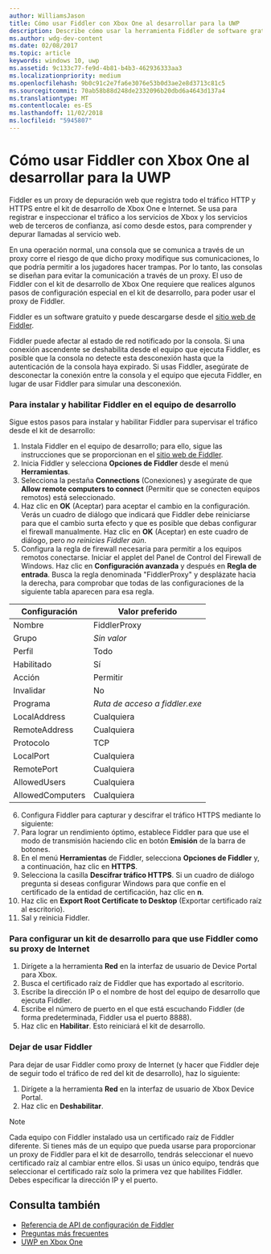 ```yaml
---
author: WilliamsJason
title: Cómo usar Fiddler con Xbox One al desarrollar para la UWP
description: Describe cómo usar la herramienta Fiddler de software gratuito para ver el tráfico de red en un kit de desarrollo para UWP de Xbox One.
ms.author: wdg-dev-content
ms.date: 02/08/2017
ms.topic: article
keywords: windows 10, uwp
ms.assetid: 9c133c77-fe9d-4b81-b4b3-462936333aa3
ms.localizationpriority: medium
ms.openlocfilehash: 9b0c91c2e7fa6e3076e53b0d3ae2e8d3713c81c5
ms.sourcegitcommit: 70ab58b88d248de2332096b20dbd6a4643d137a4
ms.translationtype: MT
ms.contentlocale: es-ES
ms.lasthandoff: 11/02/2018
ms.locfileid: "5945807"
---
```

# <a name="how-to-use-fiddler-with-xbox-one-when-developing-for-uwp"></a>Cómo usar Fiddler con Xbox One al desarrollar para la UWP

Fiddler es un proxy de depuración web que registra todo el tráfico HTTP y HTTPS entre el kit de desarrollo de Xbox One e Internet. Se usa para registrar e inspeccionar el tráfico a los servicios de Xbox y los servicios web de terceros de confianza, así como desde estos, para comprender y depurar llamadas al servicio web. 

En una operación normal, una consola que se comunica a través de un proxy corre el riesgo de que dicho proxy modifique sus comunicaciones, lo que podría permitir a los jugadores hacer trampas. Por lo tanto, las consolas se diseñan para evitar la comunicación a través de un proxy. El uso de Fiddler con el kit de desarrollo de Xbox One requiere que realices algunos pasos de configuración especial en el kit de desarrollo, para poder usar el proxy de Fiddler. 

Fiddler es un software gratuito y puede descargarse desde el [sitio web de Fiddler](http://www.fiddler2.com/fiddler2/). 

Fiddler puede afectar al estado de red notificado por la consola. Si una conexión ascendente se deshabilita desde el equipo que ejecuta Fiddler, es posible que la consola no detecte esta desconexión hasta que la autenticación de la consola haya expirado. Si usas Fiddler, asegúrate de desconectar la conexión entre la consola y el equipo que ejecuta Fiddler, en lugar de usar Fiddler para simular una desconexión.

### <a name="to-install-and-enable-fiddler-on-your-development-pc"></a>Para instalar y habilitar Fiddler en el equipo de desarrollo
Sigue estos pasos para instalar y habilitar Fiddler para supervisar el tráfico desde el kit de desarrollo:

1. Instala Fiddler en el equipo de desarrollo; para ello, sigue las instrucciones que se proporcionan en el [sitio web de Fiddler](http://www.fiddler2.com/fiddler2/). 
2. Inicia Fiddler y selecciona **Opciones de Fiddler** desde el menú **Herramientas**. 
3. Selecciona la pestaña **Connections** (Conexiones) y asegúrate de que **Allow remote computers to connect** (Permitir que se conecten equipos remotos) está seleccionado. 
4. Haz clic en **OK** (Aceptar) para aceptar el cambio en la configuración. Verás un cuadro de diálogo que indicará que Fiddler debe reiniciarse para que el cambio surta efecto y que es posible que debas configurar el firewall manualmente. Haz clic en **OK** (Aceptar) en este cuadro de diálogo, pero *no reinicies Fiddler aún*.
5. Configura la regla de firewall necesaria para permitir a los equipos remotos conectarse. Iniciar el applet del Panel de Control del Firewall de Windows. Haz clic en **Configuración avanzada** y después en **Regla de entrada**. Busca la regla denominada "FiddlerProxy" y desplázate hacia la derecha, para comprobar que todas de las configuraciones de la siguiente tabla aparecen para esa regla.
  
  | Configuración           | Valor preferido                |
  | ----              | ----                           |
  | Nombre              | FiddlerProxy                   |
  | Grupo             | *Sin valor* |
  | Perfil           | Todo                            |
  | Habilitado           | Sí                            |
  | Acción            | Permitir                          |
  | Invalidar          | No                             |
  | Programa           | *Ruta de acceso a fiddler.exe*          |
  | LocalAddress      | Cualquiera                            |
  | RemoteAddress     | Cualquiera                            |
  | Protocolo          | TCP                            |
  | LocalPort         | Cualquiera                            |
  | RemotePort        | Cualquiera                            |
  | AllowedUsers      | Cualquiera                            |
  | AllowedComputers  | Cualquiera                            |


6. Configura Fiddler para capturar y descifrar el tráfico HTTPS mediante lo siguiente:
  1. Para lograr un rendimiento óptimo, establece Fiddler para que use el modo de transmisión haciendo clic en botón **Emisión** de la barra de botones.
  2. En el menú **Herramientas** de Fiddler, selecciona **Opciones de Fiddler** y, a continuación, haz clic en **HTTPS**.
  3. Selecciona la casilla **Descifrar tráfico HTTPS**. Si un cuadro de diálogo pregunta si deseas configurar Windows para que confíe en el certificado de la entidad de certificación, haz clic en **n**.
  4. Haz clic en **Export Root Certificate to Desktop** (Exportar certificado raíz al escritorio).
7. Sal y reinicia Fiddler.

### <a name="to-configure-a-dev-kit-to-use-fiddler-as-its-proxy-to-the-internet"></a>Para configurar un kit de desarrollo para que use Fiddler como su proxy de Internet

1. Dirígete a la herramienta **Red** en la interfaz de usuario de Device Portal para Xbox.
2. Busca el certificado raíz de Fiddler que has exportado al escritorio. 
3. Escribe la dirección IP o el nombre de host del equipo de desarrollo que ejecuta Fiddler.
4. Escribe el número de puerto en el que está escuchando Fiddler (de forma predeterminada, Fiddler usa el puerto 8888). 
5. Haz clic en **Habilitar**. Esto reiniciará el kit de desarrollo.

### <a name="to-stop-using-fiddler"></a>Dejar de usar Fiddler
Para dejar de usar Fiddler como proxy de Internet (y hacer que Fiddler deje de seguir todo el tráfico de red del kit de desarrollo), haz lo siguiente:

1. Dirígete a la herramienta **Red** en la interfaz de usuario de Xbox Device Portal.
2. Haz clic en **Deshabilitar**.

> [!NOTE]
> Cada equipo con Fiddler instalado usa un certificado raíz de Fiddler diferente. Si tienes más de un equipo que pueda usarse para proporcionar un proxy de Fiddler para el kit de desarrollo, tendrás seleccionar el nuevo certificado raíz al cambiar entre ellos. Si usas un único equipo, tendrás que seleccionar el certificado raíz solo la primera vez que habilites Fiddler. Debes especificar la dirección IP y el puerto.

## <a name="see-also"></a>Consulta también
- [Referencia de API de configuración de Fiddler](wdp-fiddler-api.md)
- [Preguntas más frecuentes](frequently-asked-questions.md)
- [UWP en Xbox One](index.md)



